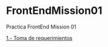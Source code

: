 # FrontEndMission01
Practica FrontEnd Mission 01

<a href="https://github.com/JAbbadGarcia/FrontEndMission01/blob/main/1.-Reqierimientos_Abogaot_AbbadGarcia.doc">1.- Toma de requerimientos</a>
